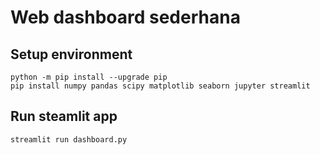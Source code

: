 # Web dashboard sederhana

## Setup environment
```
python -m pip install --upgrade pip
pip install numpy pandas scipy matplotlib seaborn jupyter streamlit
```

## Run steamlit app
```
streamlit run dashboard.py
```

